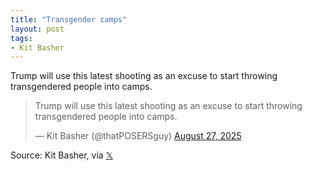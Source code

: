 ```yaml
---
title: "Transgender camps"
layout: post
tags:
- Kit Basher
---
```


Trump will use this latest shooting as an excuse to start throwing transgendered people into camps.

<blockquote class="twitter-tweet"><p lang="en" dir="ltr">Trump will use this latest shooting as an excuse to start throwing transgendered people into camps.</p>&mdash; Kit Basher (@thatPOSERSguy) <a href="https://twitter.com/thatPOSERSguy/status/1960776795780997340?ref_src=twsrc%5Etfw">August 27, 2025</a></blockquote> <script async src="https://platform.twitter.com/widgets.js" charset="utf-8"></script>

Source: Kit Basher, via [𝕏](https://x.com)
